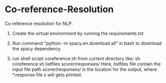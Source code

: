 # Co-reference-Resolution
Co reference  resolution for NLP:

1. Create the virtual environment by running the requirements.txt

2. Run command "python -m spacy.en.download all" in bash to download the spacy dependency.

3. run shell script coreference.sh from current directory like:
        sh coreference.sh listfiles scorer/responses/
   Here, listfiles file contain the input file path
         scorer/responses/ is the location for the output, where *.response file
s will gets printed.

